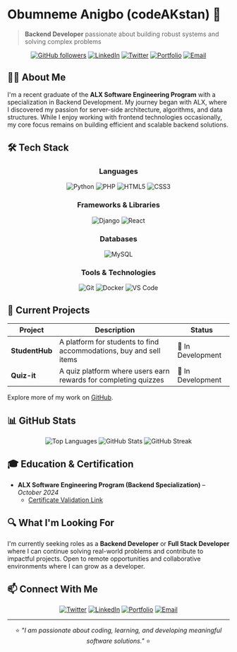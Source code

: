 # Obumneme Anigbo (codeAKstan) 🚀

> **Backend Developer** passionate about building robust systems and solving complex problems

<div align="center">
  
[![GitHub followers](https://img.shields.io/github/followers/codeAKstan?label=Follow&style=social)](https://github.com/codeAKstan)
[![LinkedIn](https://img.shields.io/badge/LinkedIn-codeAKstan-0077B5?style=flat&logo=linkedin)](https://www.linkedin.com/in/codeAKstan)
[![Twitter](https://img.shields.io/badge/Twitter-codeAKstan-1DA1F2?style=flat&logo=twitter)](https://x.com/codeakstan)
[![Portfolio](https://img.shields.io/badge/Portfolio-Visit_Me-4CAF50?style=flat)](https://codeakstan.vercel.app/)
[![Email](https://img.shields.io/badge/Email-codeakstan@gmail.com-D14836?style=flat&logo=gmail)](mailto:codeakstan@gmail.com)

</div>

## 👨‍💻 About Me

I'm a recent graduate of the **ALX Software Engineering Program** with a specialization in Backend Development. My journey began with ALX, where I discovered my passion for server-side architecture, algorithms, and data structures. While I enjoy working with frontend technologies occasionally, my core focus remains on building efficient and scalable backend solutions.

## 🛠️ Tech Stack

<div align="center">
  
### Languages
![Python](https://img.shields.io/badge/Python-3776AB?style=for-the-badge&logo=python&logoColor=white)
![PHP](https://img.shields.io/badge/PHP-777BB4?style=for-the-badge&logo=php&logoColor=white)
![HTML5](https://img.shields.io/badge/HTML5-E34F26?style=for-the-badge&logo=html5&logoColor=white)
![CSS3](https://img.shields.io/badge/CSS3-1572B6?style=for-the-badge&logo=css3&logoColor=white)

### Frameworks & Libraries
![Django](https://img.shields.io/badge/Django-092E20?style=for-the-badge&logo=django&logoColor=white)
![React](https://img.shields.io/badge/React-20232A?style=for-the-badge&logo=react&logoColor=61DAFB)

### Databases
![MySQL](https://img.shields.io/badge/MySQL-4479A1?style=for-the-badge&logo=mysql&logoColor=white)

### Tools & Technologies
![Git](https://img.shields.io/badge/Git-F05032?style=for-the-badge&logo=git&logoColor=white)
![Docker](https://img.shields.io/badge/Docker-2496ED?style=for-the-badge&logo=docker&logoColor=white)
![VS Code](https://img.shields.io/badge/VS_Code-0078D4?style=for-the-badge&logo=visual-studio-code&logoColor=white)

</div>

## 🔭 Current Projects

<div align="center">
  
| Project | Description | Status |
|---------|-------------|--------|
| **StudentHub** | A platform for students to find accommodations, buy and sell items | 🚧 In Development |
| **Quiz-it** | A quiz platform where users earn rewards for completing quizzes | 🚧 In Development |

</div>

Explore more of my work on [GitHub](https://github.com/codeAKstan?tab=repositories).

## 📊 GitHub Stats

<div align="center">
  <img src="https://github-readme-stats.vercel.app/api/top-langs/?username=codeAKstan&layout=compact&theme=tokyonight" alt="Top Languages" />
  <img src="https://github-readme-stats.vercel.app/api?username=codeAKstan&show_icons=true&theme=tokyonight" alt="GitHub Stats" />
  <img src="https://github-readme-streak-stats.herokuapp.com/?user=codeAKstan&theme=tokyonight" alt="GitHub Streak" />
</div>

## 🎓 Education & Certification

- **ALX Software Engineering Program (Backend Specialization)** – *October 2024*
  - [Certificate Validation Link](https://intranet.alxswe.com/certificates/EzrMcSJBYm)

## 🔍 What I'm Looking For

I'm currently seeking roles as a **Backend Developer** or **Full Stack Developer** where I can continue solving real-world problems and contribute to impactful projects. Open to remote opportunities and collaborative environments where I can grow as a developer.

## 📫 Connect With Me

<div align="center">
  
[![Twitter](https://img.shields.io/badge/Twitter-1DA1F2?style=for-the-badge&logo=twitter&logoColor=white)](https://x.com/codeakstan)
[![LinkedIn](https://img.shields.io/badge/LinkedIn-0077B5?style=for-the-badge&logo=linkedin&logoColor=white)](https://linkedin.com/in/codeAKstan)
[![Portfolio](https://img.shields.io/badge/Portfolio-4CAF50?style=for-the-badge&logo=google-chrome&logoColor=white)](https://codeakstan.vercel.app/)
[![Email](https://img.shields.io/badge/Email-D14836?style=for-the-badge&logo=gmail&logoColor=white)](mailto:codeakstan@gmail.com)

</div>

---

<div align="center">
  
⭐ *"I am passionate about coding, learning, and developing meaningful software solutions."* ⭐

</div>
